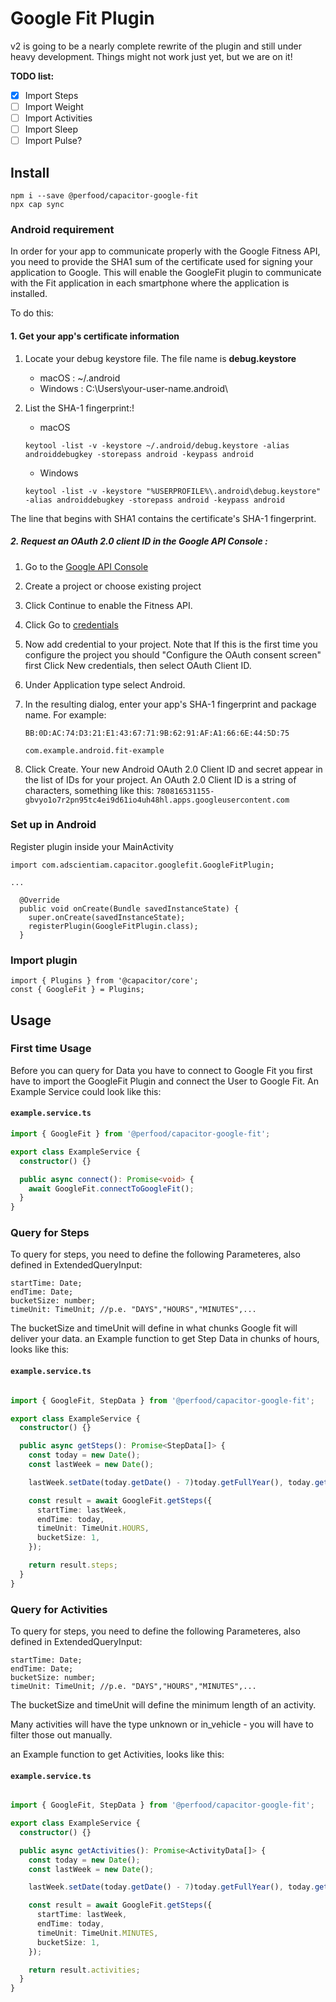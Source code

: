 # Google Fit Plugin

v2 is going to be a nearly complete rewrite of the plugin and still under heavy development. Things might not work just yet, but we are on it!

**TODO list:**

- [x] Import Steps
- [ ] Import Weight
- [ ] Import Activities
- [ ] Import Sleep
- [ ] Import Pulse?

## Install

```
npm i --save @perfood/capacitor-google-fit
npx cap sync
```

### Android requirement

In order for your app to communicate properly with the Google Fitness API, you need to provide the SHA1 sum of the certificate used for signing your application to Google. This will enable the GoogleFit plugin to communicate with the Fit application in each smartphone where the application is installed.

To do this:

#### 1. Get your app's certificate information

1. Locate your debug keystore file. The file name is **debug.keystore**

   - macOS : ~/.android
   - Windows : C:\Users\your-user-name\.android\

2. List the SHA-1 fingerprint:!

   - macOS

   ```
   keytool -list -v -keystore ~/.android/debug.keystore -alias androiddebugkey -storepass android -keypass android
   ```

   - Windows

   ```
   keytool -list -v -keystore "%USERPROFILE%\.android\debug.keystore" -alias androiddebugkey -storepass android -keypass android
   ```

The line that begins with SHA1 contains the certificate's SHA-1 fingerprint.

##### 2. Request an OAuth 2.0 client ID in the Google API Console :

1. Go to the [Google API Console](https://console.developers.google.com/flows/enableapi?apiid=fitness)
2. Create a project or choose existing project
3. Click Continue to enable the Fitness API.
4. Click Go to [credentials](https://console.cloud.google.com/apis/credentials)
5. Now add credential to your project.
   Note that If this is the first time you configure the project you should "Configure the OAuth consent screen" first
   Click New credentials, then select OAuth Client ID.
6. Under Application type select Android.
7. In the resulting dialog, enter your app's SHA-1 fingerprint and package name. For example:

   ```
   BB:0D:AC:74:D3:21:E1:43:67:71:9B:62:91:AF:A1:66:6E:44:5D:75

   com.example.android.fit-example
   ```

8. Click Create. Your new Android OAuth 2.0 Client ID and secret appear in the list of IDs for your project.
   An OAuth 2.0 Client ID is a string of characters, something like this:
   `780816531155-gbvyo1o7r2pn95tc4ei9d61io4uh48hl.apps.googleusercontent.com`

### Set up in Android

Register plugin inside your MainActivity

```
import com.adscientiam.capacitor.googlefit.GoogleFitPlugin;

...

  @Override
  public void onCreate(Bundle savedInstanceState) {
    super.onCreate(savedInstanceState);
    registerPlugin(GoogleFitPlugin.class);
  }
```

### Import plugin

```
import { Plugins } from '@capacitor/core';
const { GoogleFit } = Plugins;
```

## Usage

### First time Usage

Before you can query for Data you have to connect to Google Fit you first have to import the GoogleFit Plugin and connect the User to Google Fit. An Example Service could look like this:

#### **`example.service.ts`**

```ts
import { GoogleFit } from '@perfood/capacitor-google-fit';

export class ExampleService {
  constructor() {}

  public async connect(): Promise<void> {
    await GoogleFit.connectToGoogleFit();
  }
}
```

### Query for Steps

To query for steps, you need to define the following Parameteres, also defined in ExtendedQueryInput:

```
startTime: Date;
endTime: Date;
bucketSize: number;
timeUnit: TimeUnit; //p.e. "DAYS","HOURS","MINUTES",...
```

The bucketSize and timeUnit will define in what chunks Google fit will deliver your data.
an Example function to get Step Data in chunks of hours, looks like this:

#### **`example.service.ts`**

```ts

import { GoogleFit, StepData } from '@perfood/capacitor-google-fit';

export class ExampleService {
  constructor() {}

  public async getSteps(): Promise<StepData[]> {
    const today = new Date();
    const lastWeek = new Date();

    lastWeek.setDate(today.getDate() - 7)today.getFullYear(), today.getMonth(), today.getDate() - 7);

    const result = await GoogleFit.getSteps({
      startTime: lastWeek,
      endTime: today,
      timeUnit: TimeUnit.HOURS,
      bucketSize: 1,
    });

    return result.steps;
  }
}
```

### Query for Activities

To query for steps, you need to define the following Parameteres, also defined in ExtendedQueryInput:

```
startTime: Date;
endTime: Date;
bucketSize: number;
timeUnit: TimeUnit; //p.e. "DAYS","HOURS","MINUTES",...
```

The bucketSize and timeUnit will define the minimum length of an activity.

Many activities will have the type unknown or in_vehicle - you will have to filter those out manually.

an Example function to get Activities, looks like this:

#### **`example.service.ts`**

```ts

import { GoogleFit, StepData } from '@perfood/capacitor-google-fit';

export class ExampleService {
  constructor() {}

  public async getActivities(): Promise<ActivityData[]> {
    const today = new Date();
    const lastWeek = new Date();

    lastWeek.setDate(today.getDate() - 7)today.getFullYear(), today.getMonth(), today.getDate() - 7);

    const result = await GoogleFit.getSteps({
      startTime: lastWeek,
      endTime: today,
      timeUnit: TimeUnit.MINUTES,
      bucketSize: 1,
    });

    return result.activities;
  }
}
```
